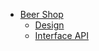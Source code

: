 * [Beer Shop](README.md)
  * [Design](design.md)
  * [Interface API](https://go-kratos.github.io/beer-shop/api.html)